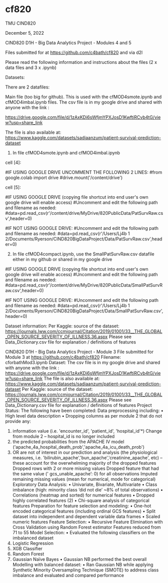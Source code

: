 # cf820
TMU CIND820


December 5, 2022

CIND820 D1H - Big Data Analytics Project - Modules 4 and 5

Files submitted for at https://github.com/c4bath/cf820 and via d2l

Please read the following information and instructions about the files (2 x data files and 3 x .ipynb)

Datasets:

There are 2 datafiles:

Main file (too big for github). This is used with the cfMOD4smote.ipynb and cfMOD4imbal.ipynb files.  The csv file is in my google drive and shared with anyone with the link :

https://drive.google.com/file/d/1zAxKDi6sWfjmYPXJosD1KwftiRCvb4tG/view?usp=share_link

The file is also available at: https://www.kaggle.com/datasets/sadiaanzum/patient-survival-prediction-dataset

1.	In file cfMOD4smote.ipynb and cfMOD4imbal.ipynb 

cell [4]:

#IF USING GOOGLE DRIVE UNCOMMENT THE FOLLOWING 2 LINES:
#from google.colab import drive
#drive.mount('/content/drive')

cell [5]:

#IF USING GOOGLE DRIVE (copying file shortcut into end user's own google drive will enable access)
#Uncomment and edit the following path and filename as needed:
#data=pd.read_csv(r'/content/drive/MyDrive/820PublicData/PatSurvRaw.csv',header=0)

#IF NOT USING GOOGLE DRIVE:
#Uncomment and edit the following path and filename as needed:
#data=pd.read_csv(r'/Users/Lj4b 1 2/Documents/Ryerson/CIND820BigDataProject/Data/PatSurvRaw.csv',header=0)

2.	In file cfMOD4compact.ipynb, use the SmallPatSurvRaw.csv datafile either in my github or shared in my google drive

#IF USING GOOGLE DRIVE (copying file shortcut into end user's own google drive will enable access)
#Uncomment and edit the following path and filename as needed:
#data=pd.read_csv(r'/content/drive/MyDrive/820PublicData/SmallPatSurvRaw.csv',header=0)

#IF NOT USING GOOGLE DRIVE:
#Uncomment and edit the following path and filename as needed:
#data=pd.read_csv(r'/Users/Lj4b 1 2/Documents/Ryerson/CIND820BigDataProject/Data/SmallPatSurvRaw.csv',header=0)

Dataset information:
Per Kaggle: source of the dataset: https://journals.lww.com/ccmjournal/Citation/2019/01001/33__THE_GLOBAL_OPEN_SOURCE_SEVERITY_OF_ILLNESS.36.aspx
Please see Data_Dictionary.csv file for explanation / definitions of features



CIND820 D1H - Big Data Analytics Project - Module 3
File submitted for Module 3 at https://github.com/c4bath/cf820
Filename: cforbathMod3.ipynb
Dataset:
The csv file is in my google drive and shared with anyone with the link :
https://drive.google.com/file/d/1zAxKDi6sWfjmYPXJosD1KwftiRCvb4tG/view?usp=share_link
The file is also available at: https://www.kaggle.com/datasets/sadiaanzum/patient-survival-prediction-dataset
Per Kaggle: source of the dataset: https://journals.lww.com/ccmjournal/Citation/2019/01001/33__THE_GLOBAL_OPEN_SOURCE_SEVERITY_OF_ILLNESS.36.aspx
Please see Data_Dictionary.csv file for explanation / definitions of features
Project Status:
The following have been completed:
Data preprocessing including:
•	High level data description
•	Dropping columns as per module 2 that do not provide any:
1.	information value (i.e. 'encounter_id', 'patient_id', 'hospital_id'*) Change from module 2 – hospital_id is no longer included
2.	the predicted probabilities from the APACHE IV model ('apache_4a_hospital_death_prob','apache_4a_icu_death_prob')
3.	OR are not of interest in our prediction and analysis (the physiological measures, i.e. 'bilirubin_apache','bun_apache','creatinine_apache', etc) – these account for the overwhelming majority of the dropped features
Dropped rows with 2 or more missing values Dropped feature that had the same value (' gcs_unable_apache’: 0) for all observations Imputed remaining missing values (mean for numerical, mode for categorical)
Exploratory Data Analysis:
•	Univariate, Bivariate, Multivariate
•	Class imbalance (high: minority class ‘did not die’ ~8% of total observations)
•	Correlations (heatmap and sorted) for numerical features
•	Dropped highly correlated features (2)
•	Chi-square analysis of categorical features
Preparation for feature selection and modeling:
•	One-hot encoded categorical features (including ordinal GCS features)
•	Split dataset into independent and dependent variable data frames
•	Scaled numeric features
Feature Selection:
•	Recursive Feature Elimination with Cross Validation using Random Forest estimator Features reduced from 71 to 55
Model Selection:
•	Evaluated the following classifiers on the imbalanced dataset
1.	Logistic Regression
2.	XGB Classifier
3.	Random Forest
4.	Gaussian Naïve Bayes
•	Gaussian NB performed the best overall
Modelling with balanced dataset:
•	Ran Gaussian NB while applying Synthetic Minority Oversampling Technique (SMOTE) to address class imbalance and evaluated and compared performance

